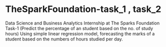 # TheSparkFoundation-task_1 , task_2

Data Science and Business Analytics Internship at The Sparks Foundation Task-1 
(Predict the percentage of an student based on the no. of study hours) Using simple linear regression model, 
forecasting the marks of a student based on the numbers of hours studied per day.
